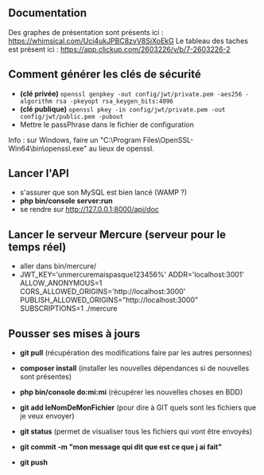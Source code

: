 ## Documentation
Des graphes de présentation sont présents ici : https://whimsical.com/Uci4ukJPBC8zvV8SjXoEkG
Le tableau des taches est présent ici : https://app.clickup.com/2603226/v/b/7-2603226-2

## Comment générer les clés de sécurité
- **(clé privée)** `openssl genpkey -out config/jwt/private.pem -aes256 -algorithm rsa -pkeyopt rsa_keygen_bits:4096`
- **(clé publique)** `openssl pkey -in config/jwt/private.pem -out config/jwt/public.pem -pubout`
- Mettre le passPhrase dans le fichier de configuration

Info : sur Windows, faire un "C:\Program Files\OpenSSL-Win64\bin\openssl.exe" au lieux de openssl.


## Lancer l'API
- s'assurer que son MySQL est bien lancé (WAMP ?)
- **php bin/console server:run**
- se rendre sur http://127.0.0.1:8000/api/doc

## Lancer le serveur Mercure (serveur pour le temps réel)
- aller dans bin/mercure/
- JWT_KEY='unmercuremaispasque123456%' ADDR='localhost:3001' ALLOW_ANONYMOUS=1 CORS_ALLOWED_ORIGINS='http://localhost:3000' PUBLISH_ALLOWED_ORIGINS="http://localhost:3000" SUBSCRIPTIONS=1 ./mercure


## Pousser ses mises à jours
- **git pull** (récupération des modifications faire par les autres personnes)
- **composer install** (installer les nouvelles dépendances si de nouvelles sont présentes)
- **php bin/console do:mi:mi** (récupérer les nouvelles choses en BDD)

- **git add leNomDeMonFichier** (pour dire à GIT quels sont les fichiers que je veux envoyer)
- **git status** (permet de visualiser tous les fichiers qui vont être envoyés)
- **git commit -m "mon message qui dit que est ce que j ai fait"**
- **git push**
